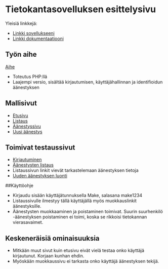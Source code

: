 # Tietokantasovelluksen esittelysivu

Yleisiä linkkejä:

* [Linkki sovellukseeni](https://jttakkin.users.cs.helsinki.fi/tsoha)
* [Linkki dokumentaatiooni](doc/Dokumentaatio.pdf)

## Työn aihe

[Aihe](http://advancedkittenry.github.io/suunnittelu_ja_tyoymparisto/aiheet/Aanestys.html)

* Toteutus PHP:llä
* Laajempi versio, sisältää kirjautumisen, käyttäjähallinnan ja identifioidun äänestyksen

## Mallisivut

* [Etusivu](http://jttakkin.users.cs.helsinki.fi/tsoha/suunnitelmat/etusivu)
* [Listaus](http://jttakkin.users.cs.helsinki.fi/tsoha/suunnitelmat/listaus)
* [Äänestyssivu](http://jttakkin.users.cs.helsinki.fi/tsoha/suunnitelmat/aanestys)
* [Uusi äänestys](http://jttakkin.users.cs.helsinki.fi/tsoha/suunnitelmat/uusi)


## Toimivat testaussivut
* [Kirjautuminen](https://jttakkin.users.cs.helsinki.fi/tsoha/login)
* [Äänestysten listaus](https://jttakkin.users.cs.helsinki.fi/tsoha/aanestys/listaus)
* Listaussivun linkit vievät tarkastelemaan äänestyksen tietoja
* [Uuden äänestyksen luonti](https://jttakkin.users.cs.helsinki.fi/tsoha/aanestys/uusi)

##Käyttöohje
* Kirjaudu sisään käyttäjätunnuksella Make, salasana make1234
* Listaussivulle ilmestyy tällä käyttäjällä myös muokkauslinkit äänestyksille.
* Äänestysten muokkaaminen ja poistaminen toimivat. Suurin suurhenkilö -äänestyksen poistaminen ei toimi, koska se rikkoisi tietokannan vierasavaimet.


## Keskeneräisiä ominaisuuksia
* Mitkään muut sivut kuin etusivu eivät vielä testaa onko käyttäjä kirjautunut. Korjaan kunhan ehdin.
* Myöskään muokkaussivu ei tarkasta onko käyttäjä äänestyksen tekijä.
